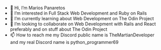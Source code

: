 - 👋 Hi, I’m Marios Panaretos
- 👀 I’m interested in Full Stack Web Development and Ruby on Rails
- 🌱 I’m currently learning about Web Development on The Odin Project
- 💞️ I’m looking to collaborate on Web Development with Rails and React preferably and on stuff about The Odin Project
- 📫 How to reach me my Discord public name is TheMartianDeveloper and my real Discord name is python_programmer69

<!---
Mario26311/Mario26311 is a ✨ special ✨ repository because its `README.md` (this file) appears on your GitHub profile.
You can click the Preview link to take a look at your changes.
--->
